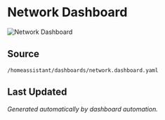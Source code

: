 # Network Dashboard

![Network Dashboard](/local/dashboard_screenshots/network-dashboard.png)

## Source

`/homeassistant/dashboards/network.dashboard.yaml`

## Last Updated

*Generated automatically by dashboard automation.*
